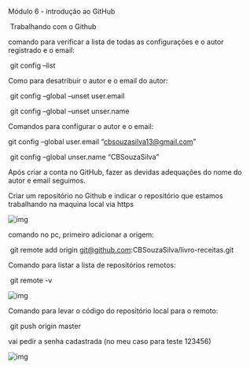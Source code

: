 Módulo 6 - introdução ao GitHub

​	Trabalhando com o Github

comando para verificar a lista de todas as configurações e o autor registrado e o email:

​	git config –list

Como para desatribuir o autor e o email do autor:

​	git config –global –unset user.email

​	git config –global –unset unser.name

Comandos para configurar o autor e o email:

git config –global user.email “cbsouzasilva13@gmail.com”

​	git config –global unser.name “CBSouzaSilva”

Após criar a conta no GitHub, fazer as devidas adequações do nome do autor e email seguimos.

Criar um repositório no Github e indicar o repositório que estamos trabalhando na maquina local via https

![img](https://lh7-rt.googleusercontent.com/docsz/AD_4nXcbmeNeDkZSlmT5pRw2qtQQRwtHqxBSeTh5KSGM4IbiZJCtVl8lHezHxQB8oPseb2esL4EzpP0Zt2b8FevQd7PmPvetT8W9gZf-fMAZH8aL3l1IB4Ssyn6_rdbdTSFayqqr4G2-HA?key=4DZlgj9eXLod8yPXfvMCkC3r)

comando no pc, primeiro adicionar a origem:

​	git remote add origin [git@github.com](mailto:git@github.com):CBSouzaSilva/livro-receitas.git

Comando para listar a lista de repositórios remotos:

​	git remote -v

![img](https://lh7-rt.googleusercontent.com/docsz/AD_4nXd_pgkUtR-eKzD4LJV8ysQk_eAILUsAq5_IuJM1NMfdF4FtGK6SdwwNYyKpRyABFez9dBwkKSgx7N91PmPNLH7MNTa8KI-ZJCeNJnEHyRypw_Uk-PMJ1PXnoEE9iLlZyjlB1cB3?key=4DZlgj9eXLod8yPXfvMCkC3r)

Comando para levar o código do repositório local para o remoto:

​	git push origin master

vai pedir a senha cadastrada (no meu caso para teste 123456)

![img](https://lh7-rt.googleusercontent.com/docsz/AD_4nXdScBwd9nccXeMLi2NOo98xasKBfc8FbRbHSHFhKZpmNBVgp5DkRQ0bpRLVSgbzJu3J52WT0pOXHLgRTVaZ7DFXSDxcMMsfmFFwqCSRyyceVCbV-b-9k0Pqk5mXjU48B-duzsrVqw?key=4DZlgj9eXLod8yPXfvMCkC3r)